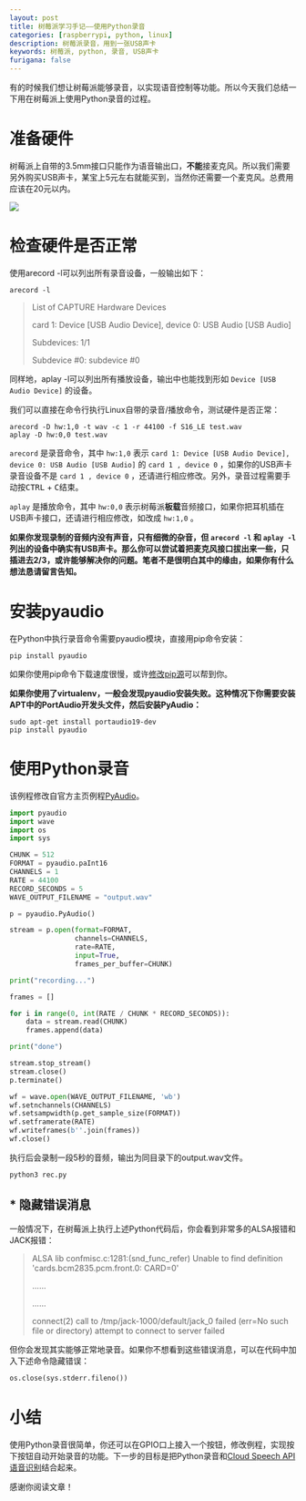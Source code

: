 ```yaml
---
layout: post
title: 树莓派学习手记——使用Python录音
categories: [raspberrypi, python, linux]
description: 树莓派录音，用到一张USB声卡
keywords: 树莓派, python, 录音, USB声卡
furigana: false
---
```

有的时候我们想让树莓派能够录音，以实现语音控制等功能。所以今天我们总结一下用在树莓派上使用Python录音的过程。

# 准备硬件

树莓派上自带的3.5mm接口只能作为语音输出口，**不能**接麦克风。所以我们需要另外购买USB声卡，某宝上5元左右就能买到，当然你还需要一个麦克风。总费用应该在20元以内。

![](http://ww1.sinaimg.cn/large/005MY9Xily1fpj5o9hqaqj30ct078jsj.jpg)

# 检查硬件是否正常

使用arecord -l可以列出所有录音设备，一般输出如下：

``` shell
arecord -l
```

> List of CAPTURE Hardware Devices
>
> card 1: Device [USB Audio Device], device 0: USB Audio [USB Audio]
>
> Subdevices: 1/1
>
> Subdevice #0: subdevice #0

同样地，aplay -l可以列出所有播放设备，输出中也能找到形如 `Device [USB Audio Device]` 的设备。

我们可以直接在命令行执行Linux自带的录音/播放命令，测试硬件是否正常：

``` nohighlight
arecord -D hw:1,0 -t wav -c 1 -r 44100 -f S16_LE test.wav
aplay -D hw:0,0 test.wav
```

`arecord` 是录音命令，其中 `hw:1,0` 表示 `card 1: Device [USB Audio Device], device 0: USB Audio [USB Audio]` 的 `card 1 , device 0` ，如果你的USB声卡录音设备不是 `card 1 , device 0` ，还请进行相应修改。另外，录音过程需要手动按<kbd>CTRL</kbd> + <kbd>C</kbd>结束。

`aplay` 是播放命令，其中 `hw:0,0` 表示树莓派**板载**音频接口，如果你把耳机插在USB声卡接口，还请进行相应修改，如改成 `hw:1,0` 。

**如果你发现录制的音频内没有声音，只有细微的杂音，但 `arecord -l` 和 `aplay -l` 列出的设备中确实有USB声卡。那么你可以尝试着把麦克风接口拔出来一些，只插进去2/3，或许能够解决你的问题。笔者不是很明白其中的缘由，如果你有什么想法恳请留言告知。**

# 安装pyaudio

在Python中执行录音命令需要pyaudio模块，直接用pip命令安装：

``` shell
pip install pyaudio
```

如果你使用pip命令下载速度很慢，或许[修改pip源](https://0qinghao.github.io/inforest/2018/03/16/config-pip-source/)可以帮到你。

**如果你使用了virtualenv，一般会发现pyaudio安装失败。这种情况下你需要安装APT中的PortAudio开发头文件，然后安装PyAudio：**

``` 
sudo apt-get install portaudio19-dev
pip install pyaudio
```

# 使用Python录音

该例程修改自官方主页例程[PyAudio](http://people.csail.mit.edu/hubert/pyaudio/)。

``` python
import pyaudio
import wave
import os
import sys

CHUNK = 512
FORMAT = pyaudio.paInt16
CHANNELS = 1
RATE = 44100
RECORD_SECONDS = 5
WAVE_OUTPUT_FILENAME = "output.wav"

p = pyaudio.PyAudio()

stream = p.open(format=FORMAT,
                channels=CHANNELS,
                rate=RATE,
                input=True,
                frames_per_buffer=CHUNK)

print("recording...")

frames = []

for i in range(0, int(RATE / CHUNK * RECORD_SECONDS)):
    data = stream.read(CHUNK)
    frames.append(data)

print("done")

stream.stop_stream()
stream.close()
p.terminate()

wf = wave.open(WAVE_OUTPUT_FILENAME, 'wb')
wf.setnchannels(CHANNELS)
wf.setsampwidth(p.get_sample_size(FORMAT))
wf.setframerate(RATE)
wf.writeframes(b''.join(frames))
wf.close()
```

执行后会录制一段5秒的音频，输出为同目录下的output.wav文件。

``` shell
python3 rec.py
```

## * 隐藏错误消息

一般情况下，在树莓派上执行上述Python代码后，你会看到非常多的ALSA报错和JACK报错：

> ALSA lib confmisc.c:1281:(snd_func_refer) Unable to find definition 'cards.bcm2835.pcm.front.0: CARD=0'
>
> ......
>
> ......
>
> connect(2) call to /tmp/jack-1000/default/jack_0 failed (err=No such file or directory)
> attempt to connect to server failed

但你会发现其实能够正常地录音。如果你不想看到这些错误消息，可以在代码中加入下述命令隐藏错误：

``` python
os.close(sys.stderr.fileno())
```

# 小结

使用Python录音很简单，你还可以在GPIO口上接入一个按钮，修改例程，实现按下按钮自动开始录音的功能。下一步的目标是把Python录音和[Cloud Speech API语音识别](https://0qinghao.github.io/inforest/2018/03/08/google-cloud-speech-api-voice2text-python-another-way/)结合起来。

感谢你阅读文章！
